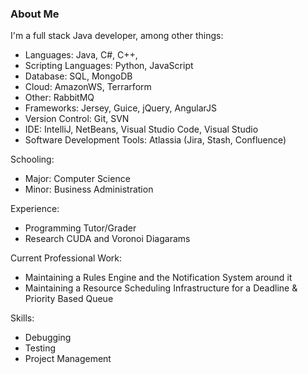 ### About Me
I'm a full stack Java developer, among other things: 
- Languages: Java, C#, C++, 
- Scripting Languages: Python, JavaScript
- Database: SQL, MongoDB
- Cloud: AmazonWS, Terrarform
- Other: RabbitMQ
- Frameworks: Jersey, Guice, jQuery, AngularJS
- Version Control: Git, SVN
- IDE: IntelliJ, NetBeans, Visual Studio Code, Visual Studio
- Software Development Tools: Atlassia (Jira, Stash, Confluence)

Schooling:
- Major: Computer Science
- Minor: Business Administration

Experience:
- Programming Tutor/Grader
- Research CUDA and Voronoi Diagarams

Current Professional Work:
- Maintaining a Rules Engine and the Notification System around it
- Maintaining a Resource Scheduling Infrastructure for a Deadline & Priority Based Queue

Skills:
- Debugging
- Testing
- Project Management
